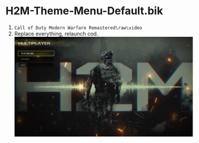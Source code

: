 # H2M-Theme-Menu-Default.bik
1. ```Call of Duty Modern Warfare Remastered\raw\video```
2. Replace everything, relaunch cod.
![cod](https://raw.githubusercontent.com/Duzopy/H2M-Theme-Menu-Default.bik/main/cod.png)
